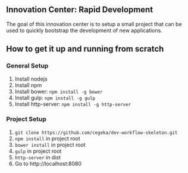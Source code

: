 ## Innovation Center: Rapid Development

The goal of this innovation center is to setup a small project that can be used to quickly bootstrap the development of new applications. 

## How to get it up and running from scratch
### General Setup
1. Install nodejs
2. Install npm
3. Install bower: `npm install -g bower`
4. Install gulp: `npm install -g gulp`
5. Install http-server: `npm install -g http-server`

### Project Setup
1. `git clone https://github.com/cegeka/dev-workflow-skeleton.git`
2. `npm install` in project root
3. `bower install` in project root
4. `gulp` in project root
5. `http-server` in dist
6. Go to http://localhost:8080
